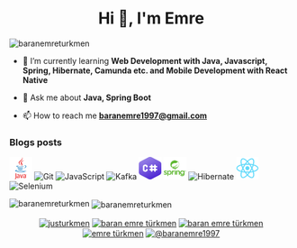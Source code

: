 <h1 align="center">Hi 👋, I'm Emre</h1>
<p align="left"> <img src="https://komarev.com/ghpvc/?username=baranemreturkmen" alt="baranemreturkmen" /> </p>

- 🌱 I’m currently learning **Web Development with Java, Javascript, Spring, Hibernate, Camunda etc. and Mobile Development with React Native**

- 💬 Ask me about **Java, Spring Boot**

- 📫 How to reach me **baranemre1997@gmail.com**

### Blogs posts
<!-- BLOG-POST-LIST:START -->
<!-- BLOG-POST-LIST:END -->

<p align="left">
  <img src="https://github.com/devicons/devicon/blob/master/icons/java/java-original-wordmark.svg" alt="Java" width="40" height="40"/> 
  <img src="https://www.vectorlogo.zone/logos/git-scm/git-scm-icon.svg" alt="Git" width="40" height="40"/> 
  <img src="https://github.com/gilbarbara/logos/blob/main/logos/javascript.svg" alt="JavaScript" width="40" height="40"/> 
  <img src="https://github.com/gilbarbara/logos/blob/main/logos/kafka-icon.svg" alt="Kafka" width="40" height="40"/> 
  <img src="https://github.com/gilbarbara/logos/blob/main/logos/c-sharp.svg" alt="C#" width="40" height="40"/>
  <img src="https://github.com/devicons/devicon/blob/master/icons/spring/spring-original-wordmark.svg" alt="Spring" width="40" height="40"/>
  <img src="https://github.com/leungwensen/svg-icon/blob/master/dist/svg/logos/hibernate.svg" alt="Hibernate" width="40" height="40"/>
  <img src="https://github.com/devicons/devicon/blob/master/icons/react/react-original.svg" alt="React" width="40" height="40"/>
  <img src="https://github.com/gilbarbara/logos/blob/main/logos/selenium.svg" alt="Selenium" width="40" height="40"/>

<p><img align="left" src="https://github-readme-stats.vercel.app/api/top-langs/?username=baranemreturkmen&layout=compact&hide=html" alt="baranemreturkmen" /></p>

<p>&nbsp;<img align="center" src="https://github-readme-stats.vercel.app/api?username=baranemreturkmen&show_icons=true" alt="baranemreturkmen" /></p>

<p align="center">
<a href="https://twitter.com/justurkmen" target="blank"><img align="center" src="https://cdn.jsdelivr.net/npm/simple-icons@3.0.1/icons/twitter.svg" alt="justurkmen" height="30" width="30" /></a>
<a href="https://linkedin.com/in/baran emre türkmen" target="blank"><img align="center" src="https://cdn.jsdelivr.net/npm/simple-icons@3.0.1/icons/linkedin.svg" alt="baran emre türkmen" height="30" width="30" /></a>
<a href="https://stackoverflow.com/users/baran emre türkmen" target="blank"><img align="center" src="https://cdn.jsdelivr.net/npm/simple-icons@3.0.1/icons/stackoverflow.svg" alt="baran emre türkmen" height="30" width="30" /></a>
<a href="https://kaggle.com/emre türkmen" target="blank"><img align="center" src="https://cdn.jsdelivr.net/npm/simple-icons@3.0.1/icons/kaggle.svg" alt="emre türkmen" height="30" width="30" /></a>
<a href="https://medium.com/@baranemre1997" target="blank"><img align="center" src="https://cdn.jsdelivr.net/npm/simple-icons@3.0.1/icons/medium.svg" alt="@baranemre1997" height="30" width="30" /></a>
</p>

